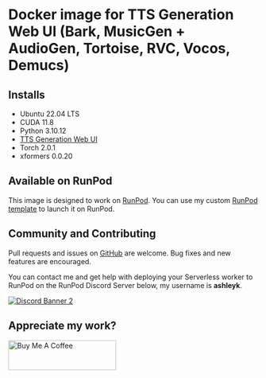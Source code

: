 # Docker image for TTS Generation Web UI (Bark, MusicGen + AudioGen, Tortoise, RVC, Vocos, Demucs)

## Installs

* Ubuntu 22.04 LTS
* CUDA 11.8
* Python 3.10.12
* [TTS Generation Web UI](
  https://github.com/rsxdalv/tts-generation-webui)
* Torch 2.0.1
* xformers 0.0.20

## Available on RunPod

This image is designed to work on [RunPod](https://runpod.io?ref=2xxro4sy).
You can use my custom [RunPod template](
https://runpod.io/gsc?template=ks0mgazj0m&ref=2xxro4sy)
to launch it on RunPod.

## Community and Contributing

Pull requests and issues on [GitHub](https://github.com/ashleykleynhans/audiocraft-docker)
are welcome. Bug fixes and new features are encouraged.

You can contact me and get help with deploying your Serverless
worker to RunPod on the RunPod Discord Server below,
my username is **ashleyk**.

<a target="_blank" href="https://discord.gg/pJ3P2DbUUq">![Discord Banner 2](https://discordapp.com/api/guilds/912829806415085598/widget.png?style=banner2)</a>

## Appreciate my work?

<a href="https://www.buymeacoffee.com/ashleyk" target="_blank"><img src="https://cdn.buymeacoffee.com/buttons/v2/default-yellow.png" alt="Buy Me A Coffee" style="height: 60px !important;width: 217px !important;" ></a>
